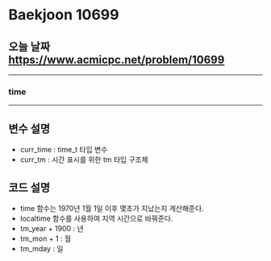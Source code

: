Baekjoon 10699
=============
오늘 날짜  <https://www.acmicpc.net/problem/10699>
---------------
- - -
### time
- - -
## 변수 설명
- curr_time : time_t 타입 변수
- curr_tm : 시간 표시를 위한 tm 타입 구조체
## 코드 설명
- time 함수는 1970년 1월 1일 이후 몇초가 지났는지 계산해준다.
- localtime 함수를 사용하여 지역 시간으로 바꿔준다.
- tm_year + 1900 : 년
- tm_mon + 1 : 월
- tm_mday : 일
